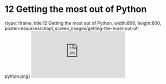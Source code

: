 # 12 Getting the most out of Python
 
{type: iframe, title:12 Getting the most out of Python, width:800, height:600, poster:resources/chapt_screen_images/getting-the-most-out-of-python.png}
![](https://datatrail-jhu.github.io/python/no_toc/getting-the-most-out-of-python.html)
 

 
